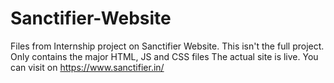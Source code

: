 # Sanctifier-Website
Files from Internship project on Sanctifier Website.
This isn't the full project. Only contains the major HTML, JS and CSS files
The actual site is live. You can visit on https://www.sanctifier.in/
